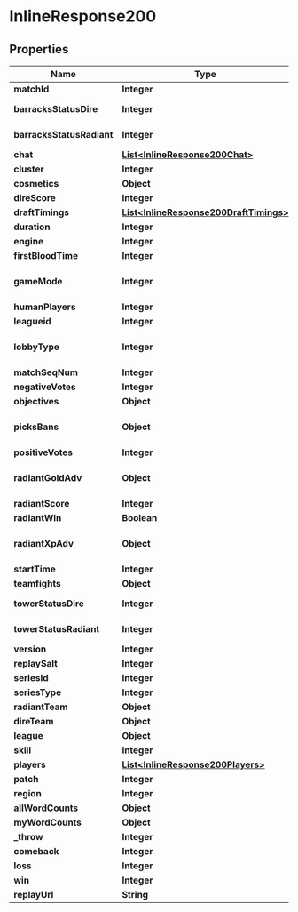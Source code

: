 
# InlineResponse200

## Properties
Name | Type | Description | Notes
------------ | ------------- | ------------- | -------------
**matchId** | **Integer** | The ID number of the match assigned by Valve |  [optional]
**barracksStatusDire** | **Integer** | Bitmask. An integer that represents a binary of which barracks are still standing. 63 would mean all barracks still stand at the end of the game. |  [optional]
**barracksStatusRadiant** | **Integer** | Bitmask. An integer that represents a binary of which barracks are still standing. 63 would mean all barracks still stand at the end of the game. |  [optional]
**chat** | [**List&lt;InlineResponse200Chat&gt;**](InlineResponse200Chat.md) | Array containing information on the chat of the game |  [optional]
**cluster** | **Integer** | cluster |  [optional]
**cosmetics** | **Object** | cosmetics |  [optional]
**direScore** | **Integer** | Final score for Dire (number of kills on Radiant) |  [optional]
**draftTimings** | [**List&lt;InlineResponse200DraftTimings&gt;**](InlineResponse200DraftTimings.md) | draft_timings |  [optional]
**duration** | **Integer** | Duration of the game in seconds |  [optional]
**engine** | **Integer** | engine |  [optional]
**firstBloodTime** | **Integer** | Time in seconds at which first blood occurred |  [optional]
**gameMode** | **Integer** | Integer corresponding to game mode played. List of constants can be found here: https://github.com/odota/dotaconstants/blob/master/json/game_mode.json |  [optional]
**humanPlayers** | **Integer** | Number of human players in the game |  [optional]
**leagueid** | **Integer** | leagueid |  [optional]
**lobbyType** | **Integer** | Integer corresponding to lobby type of match. List of constants can be found here: https://github.com/odota/dotaconstants/blob/master/json/lobby_type.json |  [optional]
**matchSeqNum** | **Integer** | match_seq_num |  [optional]
**negativeVotes** | **Integer** | Number of negative votes the replay received in the in-game client |  [optional]
**objectives** | **Object** | objectives |  [optional]
**picksBans** | **Object** | Object containing information on the draft. Each pick/ban contains a boolean relating to whether the choice is a pick or a ban, the hero ID, the team the picked or banned it, and the order. |  [optional]
**positiveVotes** | **Integer** | Number of positive votes the replay received in the in-game client |  [optional]
**radiantGoldAdv** | **Object** | Array of the Radiant gold advantage at each minute in the game. A negative number means that Radiant is behind, and thus it is their gold disadvantage.  |  [optional]
**radiantScore** | **Integer** | Final score for Radiant (number of kills on Radiant) |  [optional]
**radiantWin** | **Boolean** | Boolean indicating whether Radiant won the match |  [optional]
**radiantXpAdv** | **Object** | Array of the Radiant experience advantage at each minute in the game. A negative number means that Radiant is behind, and thus it is their experience disadvantage.  |  [optional]
**startTime** | **Integer** | The Unix timestamp at which the game started |  [optional]
**teamfights** | **Object** | teamfights |  [optional]
**towerStatusDire** | **Integer** | Bitmask. An integer that represents a binary of which Dire towers are still standing. |  [optional]
**towerStatusRadiant** | **Integer** | Bitmask. An integer that represents a binary of which Radiant towers are still standing. |  [optional]
**version** | **Integer** | Parse version, used internally by OpenDota |  [optional]
**replaySalt** | **Integer** | replay_salt |  [optional]
**seriesId** | **Integer** | series_id |  [optional]
**seriesType** | **Integer** | series_type |  [optional]
**radiantTeam** | **Object** | radiant_team |  [optional]
**direTeam** | **Object** | dire_team |  [optional]
**league** | **Object** | league |  [optional]
**skill** | **Integer** | Skill bracket assigned by Valve (Normal, High, Very High) |  [optional]
**players** | [**List&lt;InlineResponse200Players&gt;**](InlineResponse200Players.md) | Array of information on individual players |  [optional]
**patch** | **Integer** | Information on the patch version the game is played on |  [optional]
**region** | **Integer** | Integer corresponding to the region the game was played on |  [optional]
**allWordCounts** | **Object** | Word counts of the all chat messages in the player&#39;s games |  [optional]
**myWordCounts** | **Object** | Word counts of the player&#39;s all chat messages |  [optional]
**_throw** | **Integer** | Maximum gold advantage of the player&#39;s team if they lost the match |  [optional]
**comeback** | **Integer** | Maximum gold disadvantage of the player&#39;s team if they won the match |  [optional]
**loss** | **Integer** | Maximum gold disadvantage of the player&#39;s team if they lost the match |  [optional]
**win** | **Integer** | Maximum gold advantage of the player&#39;s team if they won the match |  [optional]
**replayUrl** | **String** | replay_url |  [optional]



